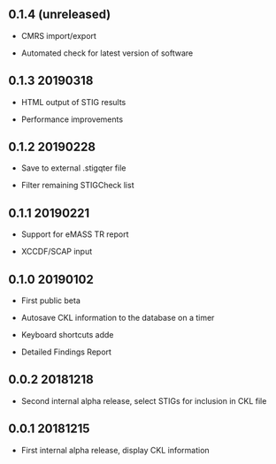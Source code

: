 ## 0.1.4 (unreleased)

- CMRS import/export

- Automated check for latest version of software

## 0.1.3 20190318

- HTML output of STIG results

- Performance improvements

## 0.1.2 20190228

- Save to external .stigqter file

- Filter remaining STIGCheck list

## 0.1.1 20190221

- Support for eMASS TR report

- XCCDF/SCAP input

## 0.1.0 20190102

- First public beta

- Autosave CKL information to the database on a timer

- Keyboard shortcuts adde

- Detailed Findings Report

## 0.0.2 20181218

- Second internal alpha release, select STIGs for inclusion in CKL file

## 0.0.1 20181215

- First internal alpha release, display CKL information
